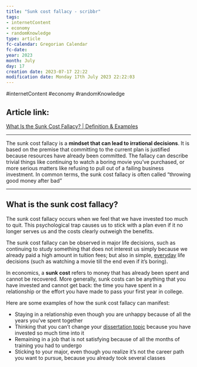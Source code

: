 ```yaml
---
title: "Sunk cost fallacy - scribbr"
tags:
- internetContent
- economy
- randomKnowledge
type: article
fc-calendar: Gregorian Calendar
fc-date: 
year: 2023
month: July
day: 17
creation date: 2023-07-17 22:22
modification date: Monday 17th July 2023 22:22:03
---
```


#internetContent  #economy #randomKnowledge 
## Article link:
[What Is the Sunk Cost Fallacy? | Definition & Examples](https://www.scribbr.com/fallacies/sunk-cost-fallacy/)
___
The sunk cost fallacy is a **mindset that can lead to irrational decisions**. It is based on the premise that committing to the current plan is justified because resources have already been committed. The fallacy can describe trivial things like continuing to watch a boring movie you’ve purchased, or more serious matters like refusing to pull out of a failing business investment. In common terms, the sunk cost fallacy is often called “throwing good money after bad”
___
## What is the sunk cost fallacy?

The sunk cost fallacy occurs when we feel that we have invested too much to quit. This psychological trap causes us to stick with a plan even if it no longer serves us and the costs clearly outweigh the benefits.

The sunk cost fallacy can be observed in major life decisions, such as continuing to study something that does not interest us simply because we already paid a high amount in tuition fees; but also in simple, [everyday](https://www.scribbr.com/commonly-confused-words/everyday-vs-every-day/) life decisions (such as watching a movie till the end even if it’s boring).

In economics, a **sunk cost** refers to money that has already been spent and cannot be recovered. More generally, sunk costs can be anything that you have invested and cannot get back: the time you have spent in a relationship or the effort you have made to pass your first year in college.

Here are some examples of how the sunk cost fallacy can manifest:

- Staying in a relationship even though you are unhappy because of all the years you’ve spent together
- Thinking that you can’t change your [dissertation topic](https://www.scribbr.com/research-process/dissertation-topic/) because you have invested so much time into it
- Remaining in a job that is not satisfying because of all the months of training you had to undergo
- Sticking to your major, even though you realize it’s not the career path you want to pursue, because you already took several classes
